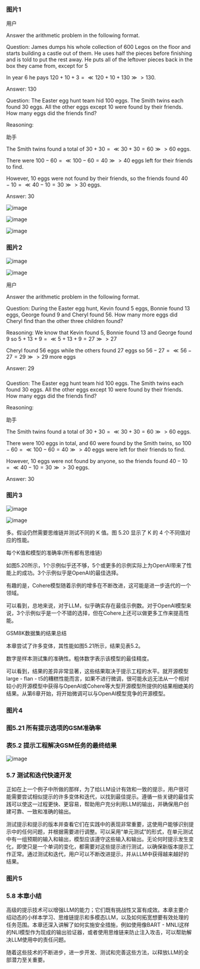 ### 图片1


用户

Answer the arithmetic problem in the following format.

Question: James dumps his whole collection of 600 Legos on the floor and starts building a castle out of them. He uses half the pieces before finishing and is told to put the rest away. He puts all of the leftover pieces back in the box they came from, except for 5

In year 6 he pays $120 + 10 + 3=\ll 120 + 10 + 130\gg>130$.

Answer: 130

Question: The Easter egg hunt team hid 100 eggs. The Smith twins each found 30 eggs. All the other eggs except 10 were found by their friends. How many eggs did the friends find?

Reasoning:

助手

The Smith twins found a total of $30 + 30=\ll 30 + 30 = 60\gg>60$ eggs.

There were $100 - 60=\ll 100 - 60 = 40\gg>40$ eggs left for their friends to find.

However, 10 eggs were not found by their friends, so the friends found $40 - 10=\ll 40 - 10 = 30\gg>30$ eggs.

Answer: 30

![image](https://github.com/user-attachments/assets/6d2e0df7-1876-4002-9d9f-8917baeccf3e)

![image](https://github.com/user-attachments/assets/638f85d1-9efe-430c-b289-0a30a95a603b)

![image](https://github.com/user-attachments/assets/9027d136-5ecd-4164-89a3-36e2f3ba0acd)


### 图片2


![image](https://github.com/user-attachments/assets/e4288d45-7508-4f7f-a146-5bc22b5f4aa1)



![image](https://github.com/user-attachments/assets/36a80e78-c370-48f4-95dc-7b14646f58c7)


用户

Answer the arithmetic problem in the following format.

Question: During the Easter egg hunt, Kevin found 5 eggs, Bonnie found 13 eggs, George found 9 and Cheryl found 56. How many more eggs did Cheryl find than the other three children found?


Reasoning: We know that Kevin found 5, Bonnie found 13 and George found 9 so $5 + 13 + 9 = \ll 5 + 13 + 9 = 27\gg>27$

Cheryl found 56 eggs while the others found 27 eggs so $56 - 27=\ll 56 - 27 = 29\gg>29$ more eggs

Answer: 29

###

Question: The Easter egg hunt team hid 100 eggs. The Smith twins each found 30 eggs. All the other eggs except 10 were found by their friends. How many eggs did the friends find?

Reasoning:

助手

The Smith twins found a total of $30 + 30=\ll 30 + 30 = 60\gg>60$ eggs.

There were 100 eggs in total, and 60 were found by the Smith twins, so $100 - 60=\ll 100 - 60 = 40\gg>40$ eggs were left for their friends to find.

However, 10 eggs were not found by anyone, so the friends found $40 - 10=\ll 40 - 10 = 30\gg>30$ eggs.

Answer: 30



### 图片3


![image](https://github.com/user-attachments/assets/aca26a87-037b-492d-b619-54d49cd81909)



![image](https://github.com/user-attachments/assets/386f810a-c9a9-467f-a191-c7d466b02294)


多。假设仍然需要思维链并测试不同的 K 值。图 5.20 显示了 K 的 4 个不同值对应的性能。

每个K值和模型的准确率(所有都有思维链)


如图5.20所示，1个示例似乎还不够，5个或更多的示例实际上为OpenAI带来了性能上的成功。3个示例似乎是OpenAI的最佳选择。

有趣的是，Cohere模型随着示例的增多在不断改进，这可能是进一步迭代的一个领域。

可以看到，总地来说，对于LLM，似乎确实存在最佳示例数。对于OpenAI模型来说，3个示例似乎是一个不错的选择，但在Cohere上还可以做更多工作来提高性能。

GSM8K数据集的结果总结

本章尝试了许多变体，其性能如图5.21所示，结果见表5.2。

数字是样本测试集的准确性。粗体数字表示该模型的最佳精度。

可以看到，结果的差异非常显著，这些结果取决于提示工程的水平。就开源模型large - flan - t5的糟糕性能而言，如果不进行微调，很可能永远无法从一个相对较小的开源模型中获得与OpenAI或Cohere等大型开源模型所提供的结果相媲美的结果。从第6章开始，将开始微调可以与OpenAI模型竞争的开源模型。



### 图片4

### 图5.21 所有提示选项的GSM准确率
### 表5.2 提示工程解决GSM任务的最终结果



![image](https://github.com/user-attachments/assets/3ddee00d-1d07-4e79-832b-f76ca12f432d)


### 5.7 测试和迭代快速开发
正如在上一个例子中所做的那样，为了给LLM设计有效和一致的提示，用户很可能需要尝试相似提示的许多变体和迭代，以找到最佳提示。遵循一些关键的最佳实践可以使这一过程更快、更容易，帮助用户充分利用LLM的输出，并确保用户创建可靠、一致和准确的输出。


测试提示和提示的版本并查看它们在实践中的表现非常重要，这使用户能够识别提示中的任何问题，并根据需要进行调整。可以采用“单元测试”的形式，在单元测试中有一组预期的输入和输出，模型应该遵守这些输入和输出。无论何时提示发生变化，即使只是一个单词的变化，都需要对这些提示进行测试，以确保新版本提示工作正常。通过测试和迭代，用户可以不断改进提示，并从LLM中获得越来越好的结果。

### 图片5
### 5.8 本章小结
高级的提示技术可以增强LLM的能力；它们既有挑战性又富有成效。本章主要介绍动态的小样本学习、思维链提示和多模态LLM，以及如何拓宽想要有效处理的任务范围。本章还深入讲解了如何实施安全措施，例如使用像BART - MNLI这样的NLI模型作为现成的输出验证器，或者使用思维链来防止注入攻击，可以帮助解决LLM使用中的责任问题。


随着这些技术的不断进步，进一步开发、测试和完善这些方法，以释放LLM的全部潜力至关重要。 
